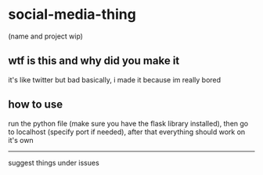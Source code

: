 # social-media-thing
(name and project wip)
## wtf is this and why did you make it
it's like twitter but bad basically, i made it because im really bored

## how to use

run the python file (make sure you have the flask library installed), then go to localhost (specify port if needed), after that everything should work on it's own

---
suggest things under issues
